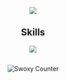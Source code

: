 

<p href="https://api.lanyard.rest/v1/users/1253752890212880505" align="center" width="1000px">
    <img src="https://lanyard.cnrad.dev/api/1253752890212880505?borderRadius=30px"/>
</p>


<h2 align="center">Skills </h2>

<p align="center">
  <a href="https://skillicons.dev">
    <img src="https://skillicons.dev/icons?i=nodejs,python,cs,vscode,js,css,html,go,perl" />
  </a>
</p>

<p href="https://discord.com/users/1196419289553571932" align="center">
    <img alt="" src="https://github-readme-stats.vercel.app/api?username=swoxyinc&theme=tokyonight&show_icons=true">
</p>

<div align="center">
  <img src="https://count.getloli.com/@swoxy" alt="Swoxy Counter" />
</div>
